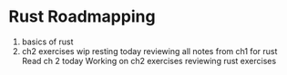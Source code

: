 # Rust Roadmapping
1. basics of rust
2. ch2 exercises wip
resting today
reviewing all notes from ch1 for rust
Read ch 2 today
Working on ch2 exercises
reviewing rust exercises
